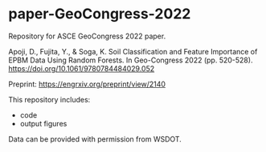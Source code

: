 # paper-GeoCongress-2022

Repository for ASCE GeoCongress 2022 paper.

Apoji, D., Fujita, Y., & Soga, K. Soil Classification and Feature Importance of EPBM Data Using Random Forests. In Geo-Congress 2022 (pp. 520-528). https://doi.org/10.1061/9780784484029.052

Preprint: https://engrxiv.org/preprint/view/2140

This repository includes:
- code
- output figures

Data can be provided with permission from WSDOT.
